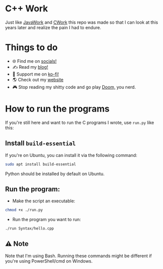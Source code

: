 # C++ Work

Just like [JavaWork](https://github.com/leen-neel/JavaWork) and [CWork](https://github.com/leen-neel/CWork/) this repo was made so that I can look at this years later and realize the pain I had to endure.

# Things to do

- 🌐 Find me on [socials!](http://socials.and249.codes/)
- ✍️ Read my [blog!](https://blog.and249.codes/)
- 💸 Support me on [ko-fi!](https://ko-fi.com/and249)
- 🌎 Check out my [website](https://anindoneel.com/)
- 🎮 Stop reading my shitty code and go play [Doom,](https://store.steampowered.com/app/2280/DOOM_1993/) you nerd.

# How to run the programs

If you're still here and want to run the C programs I wrote, use `run.py` like this:

## Install `build-essential`

If you're on Ubuntu, you can install it via the following command:

```bash
sudo apt install build-essential
```

Python should be installed by default on Ubuntu.

## Run the program:

- Make the script an executable:

```bash
chmod +x ./run.py
```

- Run the program you want to run:

```bash
./run Syntax/hello.cpp
```

## ⚠️ Note

Note that I'm using Bash. Running these commands might be different if you're using PowerShell/cmd on Windows.
